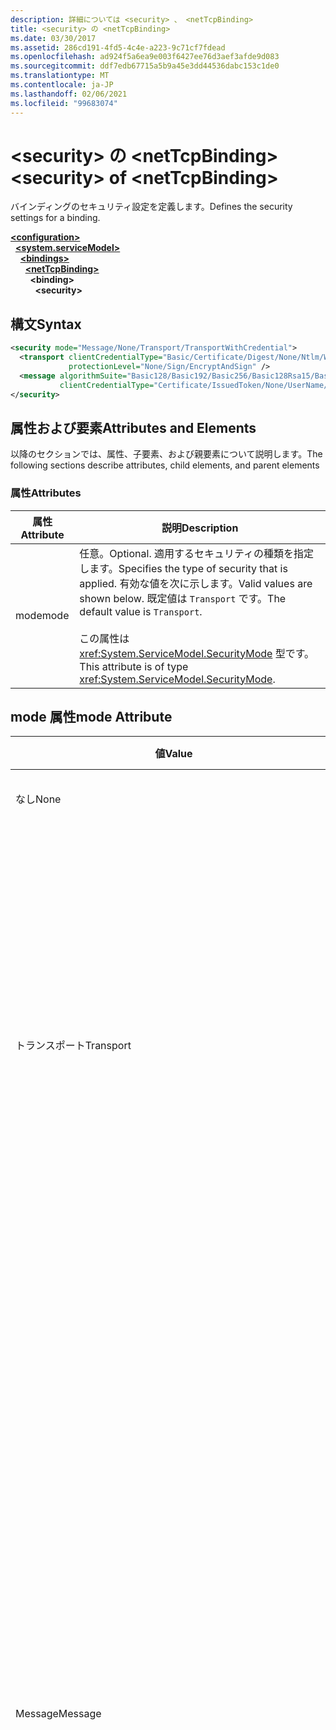 ```yaml
---
description: 詳細については <security> 、 <netTcpBinding>
title: <security> の <netTcpBinding>
ms.date: 03/30/2017
ms.assetid: 286cd191-4fd5-4c4e-a223-9c71cf7fdead
ms.openlocfilehash: ad924f5a6ea9e003f6427ee76d3aef3afde9d083
ms.sourcegitcommit: ddf7edb67715a5b9a45e3dd44536dabc153c1de0
ms.translationtype: MT
ms.contentlocale: ja-JP
ms.lasthandoff: 02/06/2021
ms.locfileid: "99683074"
---
```

# <a name="security-of-nettcpbinding"></a><span data-ttu-id="05e62-103">\<security> の \<netTcpBinding></span><span class="sxs-lookup"><span data-stu-id="05e62-103">\<security> of \<netTcpBinding></span></span>

<span data-ttu-id="05e62-104">バインディングのセキュリティ設定を定義します。</span><span class="sxs-lookup"><span data-stu-id="05e62-104">Defines the security settings for a binding.</span></span>  
  
[**\<configuration>**](../configuration-element.md)\
&nbsp;&nbsp;[**\<system.serviceModel>**](system-servicemodel.md)\
&nbsp;&nbsp;&nbsp;&nbsp;[**\<bindings>**](bindings.md)\
&nbsp;&nbsp;&nbsp;&nbsp;&nbsp;&nbsp;[**\<netTcpBinding>**](nettcpbinding.md)\
&nbsp;&nbsp;&nbsp;&nbsp;&nbsp;&nbsp;&nbsp;&nbsp;**\<binding>**\
&nbsp;&nbsp;&nbsp;&nbsp;&nbsp;&nbsp;&nbsp;&nbsp;&nbsp;&nbsp;**\<security>**  
  
## <a name="syntax"></a><span data-ttu-id="05e62-105">構文</span><span class="sxs-lookup"><span data-stu-id="05e62-105">Syntax</span></span>  
  
```xml  
<security mode="Message/None/Transport/TransportWithCredential">
  <transport clientCredentialType="Basic/Certificate/Digest/None/Ntlm/Windows"
             protectionLevel="None/Sign/EncryptAndSign" />
  <message algorithmSuite="Basic128/Basic192/Basic256/Basic128Rsa15/Basic256Rsa15/TripleDes/TripleDesRsa15/Basic128Sha256/Basic192Sha256/TripleDesSha256/Basic128Sha256Rsa15/Basic192Sha256Rsa15/Basic256Sha256Rsa15/TripleDesSha256Rsa15"
           clientCredentialType="Certificate/IssuedToken/None/UserName/Windows" />
</security>
```  
  
## <a name="attributes-and-elements"></a><span data-ttu-id="05e62-106">属性および要素</span><span class="sxs-lookup"><span data-stu-id="05e62-106">Attributes and Elements</span></span>  

 <span data-ttu-id="05e62-107">以降のセクションでは、属性、子要素、および親要素について説明します。</span><span class="sxs-lookup"><span data-stu-id="05e62-107">The following sections describe attributes, child elements, and parent elements</span></span>  
  
### <a name="attributes"></a><span data-ttu-id="05e62-108">属性</span><span class="sxs-lookup"><span data-stu-id="05e62-108">Attributes</span></span>  
  
|<span data-ttu-id="05e62-109">属性</span><span class="sxs-lookup"><span data-stu-id="05e62-109">Attribute</span></span>|<span data-ttu-id="05e62-110">説明</span><span class="sxs-lookup"><span data-stu-id="05e62-110">Description</span></span>|  
|---------------|-----------------|  
|<span data-ttu-id="05e62-111">mode</span><span class="sxs-lookup"><span data-stu-id="05e62-111">mode</span></span>|<span data-ttu-id="05e62-112">任意。</span><span class="sxs-lookup"><span data-stu-id="05e62-112">Optional.</span></span> <span data-ttu-id="05e62-113">適用するセキュリティの種類を指定します。</span><span class="sxs-lookup"><span data-stu-id="05e62-113">Specifies the type of security that is applied.</span></span> <span data-ttu-id="05e62-114">有効な値を次に示します。</span><span class="sxs-lookup"><span data-stu-id="05e62-114">Valid values are shown below.</span></span> <span data-ttu-id="05e62-115">既定値は `Transport` です。</span><span class="sxs-lookup"><span data-stu-id="05e62-115">The default value is `Transport`.</span></span><br /><br /> <span data-ttu-id="05e62-116">この属性は <xref:System.ServiceModel.SecurityMode> 型です。</span><span class="sxs-lookup"><span data-stu-id="05e62-116">This attribute is of type <xref:System.ServiceModel.SecurityMode>.</span></span>|  
  
## <a name="mode-attribute"></a><span data-ttu-id="05e62-117">mode 属性</span><span class="sxs-lookup"><span data-stu-id="05e62-117">mode Attribute</span></span>  
  
|<span data-ttu-id="05e62-118">値</span><span class="sxs-lookup"><span data-stu-id="05e62-118">Value</span></span>|<span data-ttu-id="05e62-119">説明</span><span class="sxs-lookup"><span data-stu-id="05e62-119">Description</span></span>|  
|-----------|-----------------|  
|<span data-ttu-id="05e62-120">なし</span><span class="sxs-lookup"><span data-stu-id="05e62-120">None</span></span>|<span data-ttu-id="05e62-121">セキュリティを無効にします。</span><span class="sxs-lookup"><span data-stu-id="05e62-121">Security is disabled.</span></span>|  
|<span data-ttu-id="05e62-122">トランスポート</span><span class="sxs-lookup"><span data-stu-id="05e62-122">Transport</span></span>|<span data-ttu-id="05e62-123">トランスポート セキュリティは、TCP 経由の TLS または SPNaego を使用して提供されます。</span><span class="sxs-lookup"><span data-stu-id="05e62-123">Transport security is provided using TLS over TCP or SPNego.</span></span> <span data-ttu-id="05e62-124">サービスは、SSL 証明書を使用して設定する必要があります。</span><span class="sxs-lookup"><span data-stu-id="05e62-124">The service may need to be configured with SSL certificates.</span></span> <span data-ttu-id="05e62-125">このモードでは保護レベルを制御することができます。</span><span class="sxs-lookup"><span data-stu-id="05e62-125">It is possible to control the protection level with this mode.</span></span>|  
|<span data-ttu-id="05e62-126">Message</span><span class="sxs-lookup"><span data-stu-id="05e62-126">Message</span></span>|<span data-ttu-id="05e62-127">セキュリティは、SOAP メッセージ セキュリティを使用して確保されます。</span><span class="sxs-lookup"><span data-stu-id="05e62-127">Security is provided using SOAP message security.</span></span> <span data-ttu-id="05e62-128">既定では、SOAP 本文は暗号化および署名されます。</span><span class="sxs-lookup"><span data-stu-id="05e62-128">By default, the SOAP body is encrypted and signed.</span></span> <span data-ttu-id="05e62-129">このモードは、サービス資格情報をクライアントの帯域外で使用可能にするかどうか、使用するアルゴリズム スイート、メッセージ本文に適用する保護レベルなど、さまざまな機能を提供します。</span><span class="sxs-lookup"><span data-stu-id="05e62-129">This mode offers a variety of features, such as whether the service credentials are available at the client out of band, the algorithm suite to use, and what level of protection to apply to the message body.</span></span> <span data-ttu-id="05e62-130">クライアント認証はセッションごとに 1 回実行され、認証の結果はセッションの存続中にキャッシュされます。</span><span class="sxs-lookup"><span data-stu-id="05e62-130">Client authentication is performed once per session and the results of authentication are cached for the duration of the session.</span></span>|  
|<span data-ttu-id="05e62-131">TransportWithMessageCredential</span><span class="sxs-lookup"><span data-stu-id="05e62-131">TransportWithMessageCredential</span></span>|<span data-ttu-id="05e62-132">トランスポート セキュリティは、メッセージ セキュリティと組み合わせて使用されます。</span><span class="sxs-lookup"><span data-stu-id="05e62-132">Transport security is coupled with message security.</span></span> <span data-ttu-id="05e62-133">トランスポート セキュリティは、TCP 経由の TLS または SPNego によって提供され、整合性、機密性、およびサーバー認証が保証されます。</span><span class="sxs-lookup"><span data-stu-id="05e62-133">Transport security is provided by TLS over TCP, or SPNego, and ensures integrity, confidentiality, and server authentication.</span></span> <span data-ttu-id="05e62-134">SOAP メッセージ セキュリティは、クライアント認証を提供します。</span><span class="sxs-lookup"><span data-stu-id="05e62-134">SOAP message security provides client authentication.</span></span> <span data-ttu-id="05e62-135">既定では、クライアント認証はセッションごとに 1 回実行され、認証の結果はセッションの存続中にキャッシュされます。</span><span class="sxs-lookup"><span data-stu-id="05e62-135">By default, client authentication is performed once per session and the results of authentication are cached for the duration of the session.</span></span>|  
  
### <a name="child-elements"></a><span data-ttu-id="05e62-136">子要素</span><span class="sxs-lookup"><span data-stu-id="05e62-136">Child Elements</span></span>  
  
|<span data-ttu-id="05e62-137">要素</span><span class="sxs-lookup"><span data-stu-id="05e62-137">Element</span></span>|<span data-ttu-id="05e62-138">説明</span><span class="sxs-lookup"><span data-stu-id="05e62-138">Description</span></span>|  
|-------------|-----------------|  
|[\<transport>](transport-of-nettcpbinding.md)|<span data-ttu-id="05e62-139">トランスポートのセキュリティ設定を定義します。</span><span class="sxs-lookup"><span data-stu-id="05e62-139">Defines the security settings for the transport.</span></span> <span data-ttu-id="05e62-140">この要素は <xref:System.ServiceModel.Configuration.TcpTransportSecurityElement> 型です。</span><span class="sxs-lookup"><span data-stu-id="05e62-140">This element is of type <xref:System.ServiceModel.Configuration.TcpTransportSecurityElement>.</span></span>|  
|[\<message>](message-element-of-nettcpbinding.md)|<span data-ttu-id="05e62-141">メッセージのセキュリティ設定を定義します。</span><span class="sxs-lookup"><span data-stu-id="05e62-141">Defines the security settings for the message.</span></span> <span data-ttu-id="05e62-142">この要素は <xref:System.ServiceModel.Configuration.MessageSecurityOverTcpElement> 型です。</span><span class="sxs-lookup"><span data-stu-id="05e62-142">This element is of type <xref:System.ServiceModel.Configuration.MessageSecurityOverTcpElement>.</span></span>|  
  
### <a name="parent-elements"></a><span data-ttu-id="05e62-143">親要素</span><span class="sxs-lookup"><span data-stu-id="05e62-143">Parent Elements</span></span>  
  
|<span data-ttu-id="05e62-144">要素</span><span class="sxs-lookup"><span data-stu-id="05e62-144">Element</span></span>|<span data-ttu-id="05e62-145">説明</span><span class="sxs-lookup"><span data-stu-id="05e62-145">Description</span></span>|  
|-------------|-----------------|  
|<span data-ttu-id="05e62-146">binding</span><span class="sxs-lookup"><span data-stu-id="05e62-146">binding</span></span>|<span data-ttu-id="05e62-147">のバインディング要素 [\<netTcpBinding>](nettcpbinding.md) 。</span><span class="sxs-lookup"><span data-stu-id="05e62-147">The binding element of the [\<netTcpBinding>](nettcpbinding.md).</span></span>|  
  
## <a name="remarks"></a><span data-ttu-id="05e62-148">解説</span><span class="sxs-lookup"><span data-stu-id="05e62-148">Remarks</span></span>  

 <span data-ttu-id="05e62-149">標準バインディングにはそれぞれ、転送セキュリティ要件を制御するためのパラメーターが用意されています。</span><span class="sxs-lookup"><span data-stu-id="05e62-149">Each of the standard bindings provides parameters for controlling the transfer security requirements.</span></span> <span data-ttu-id="05e62-150">通常、これらのパラメーターには、使用されるセキュリティ レベル (メッセージ レベルまたはトランスポート レベル) を指定したセキュリティ モードと、クライアント資格情報の種類が含まれています。</span><span class="sxs-lookup"><span data-stu-id="05e62-150">These parameters typically include the security mode that specified whether message-level or transport-level security is used and the choice of client credential type.</span></span> <span data-ttu-id="05e62-151">これらのパラメーターが提示するオプションの選択に基づいて、適切なセキュリティが設定されたチャネル スタックが構築されます。</span><span class="sxs-lookup"><span data-stu-id="05e62-151">Based on the choice of options these parameters present, a channel stack is constructed with appropriate security.</span></span>  
  
 <span data-ttu-id="05e62-152">WCF (Windows Communication Foundation) に用意されているシステム標準のバインディグは、最も一般的なシナリオ要件の一部を満たすように設計されたセットです。</span><span class="sxs-lookup"><span data-stu-id="05e62-152">The system-provided bindings supplied by Windows Communication Foundation (WCF) are a set designed to meet some of the most common scenario requirements.</span></span> <span data-ttu-id="05e62-153">これらのバイディングでは、特定のシナリオを対象とするセキュリティ要件を指定できます。</span><span class="sxs-lookup"><span data-stu-id="05e62-153">Each of these bindings allows the specification of security requirements for some specific targeted scenarios.</span></span>  
  
 <span data-ttu-id="05e62-154">この構成要素によって、`netTcpBinding` のセキュリティ仕様が提供されます。</span><span class="sxs-lookup"><span data-stu-id="05e62-154">This configuration element provides the security specifications for `netTcpBinding`.</span></span> <span data-ttu-id="05e62-155">これは、コンピューター間通信に適した、安全で信頼できる最適化されたバインディングです。</span><span class="sxs-lookup"><span data-stu-id="05e62-155">This is a secure, reliable, optimized binding suitable for cross-machine communication.</span></span> <span data-ttu-id="05e62-156">既定では、このバインディングは、メッセージを配信するための TCP、メッセージの保護と認証を行うための Windows セキュリティ、信頼性を高めるための WS-ReliableMessaging、およびバイナリ メッセージのエンコーディングをサポートするランタイム通信スタックを生成します。</span><span class="sxs-lookup"><span data-stu-id="05e62-156">By default it generates a runtime communication stack supporting TCP for message delivery and Windows Security for message security and authentication, WS-ReliableMessaging for reliability, and binary message encoding.</span></span>  
  
## <a name="see-also"></a><span data-ttu-id="05e62-157">関連項目</span><span class="sxs-lookup"><span data-stu-id="05e62-157">See also</span></span>

- <xref:System.ServiceModel.NetTcpSecurity>
- <xref:System.ServiceModel.NetTcpBinding.Security%2A>
- <xref:System.ServiceModel.Configuration.NetTcpBindingElement.Security%2A>
- <xref:System.ServiceModel.Configuration.NetTcpSecurityElement>
- [<span data-ttu-id="05e62-158">サービスおよびクライアントのセキュリティ保護</span><span class="sxs-lookup"><span data-stu-id="05e62-158">Securing Services and Clients</span></span>](../../../wcf/feature-details/securing-services-and-clients.md)
- [<span data-ttu-id="05e62-159">バインド</span><span class="sxs-lookup"><span data-stu-id="05e62-159">Bindings</span></span>](../../../wcf/bindings.md)
- [<span data-ttu-id="05e62-160">システムが提供するバインディングの構成</span><span class="sxs-lookup"><span data-stu-id="05e62-160">Configuring System-Provided Bindings</span></span>](../../../wcf/feature-details/configuring-system-provided-bindings.md)
- [<span data-ttu-id="05e62-161">サービスとクライアントを構成するためのバインディングの使用</span><span class="sxs-lookup"><span data-stu-id="05e62-161">Using Bindings to Configure Services and Clients</span></span>](../../../wcf/using-bindings-to-configure-services-and-clients.md)
- [\<binding>](bindings.md)
